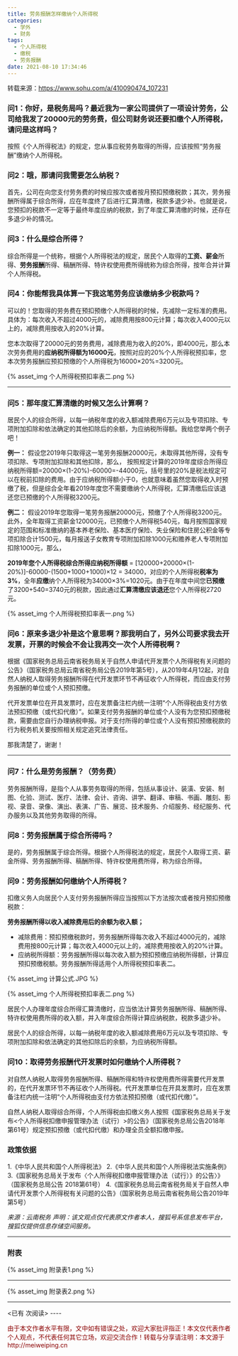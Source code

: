 ```yaml
---
title: 劳务报酬怎样缴纳个人所得税
categories:
  - 学外
  - 财务
tags:
  - 个人所得税
  - 缴税
  - 劳务报酬
date: 2021-08-10 17:34:46
---
```


转载来源：https://www.sohu.com/a/410090474_107231

### 问1：你好，是税务局吗？最近我为一家公司提供了一项设计劳务，公司给我发了20000元的劳务费，但公司财务说还要扣缴个人所得税，请问是这样吗？
按照《个人所得税法》的规定，您从事应税劳务取得的所得，应该按照“劳务报酬”缴纳个人所得税。

### 问2：哦，那请问我需要怎么纳税？
首先，公司在向您支付劳务费的时候应按次或者按月预扣预缴税款；其次，劳务报酬所得属于综合所得，应在年度终了后进行汇算清缴，税款多退少补。也就是说，您预扣的税款不一定等于最终年度应纳的税款，到了年度汇算清缴的时候，还存在多退少补的情况。

### 问3：什么是综合所得？
综合所得是一个统称，根据个人所得税法的规定，居民个人取得的**工资、薪金**所得、**劳务报酬**所得、稿酬所得、特许权使用费所得统称为综合所得，按年合并计算个人所得税。

### 问4：你能帮我具体算一下我这笔劳务应该缴纳多少税款吗？
可以的！您取得的劳务费在预扣预缴个人所得税的时候，先减除一定标准的费用。具体为：每次收入不超过4000元的，减除费用按800元计算；每次收入4000元以上的，减除费用按收入的20%计算。

您本次取得了20000元的劳务费用，减除费用为收入的20%，即4000元，那么本次劳务费用的**应纳税所得额为16000元**，按照对应的20%个人所得税预扣率，您本次劳务报酬应预扣预缴的个人所得税为16000×20%=3200元。

{% asset_img 个人所得税预扣率表二.png %} 

----
 
### 问5：那年度汇算清缴的时候又怎么计算啊？
居民个人的综合所得，以每一纳税年度的收入额减除费用6万元以及专项扣除、专项附加扣除和依法确定的其他扣除后的余额，为应纳税所得额。我给您举两个例子吧！

**例一：**
假设您2019年只取得这一笔劳务报酬20000元，未取得其他所得，没有专项扣除、专项附加扣除和其他扣除，那么，
按照规定计算的2019年度综合所得应纳税所得额=20000×(1-20%)-60000=-44000元，括号里的20%是税法规定可以在税前扣除的费用。由于应纳税所得额小于0，也就意味着虽然您取得收入时预缴了税，但是综合全年看2019年度您不需要缴纳个人所得税，汇算清缴后应该退还您已预缴的个人所得税3200元。

**例二：**
假设2019年您取得一笔劳务报酬20000元，预缴了个人所得税3200元。此外，全年取得工资薪金120000元，已预缴个人所得税540元，每月按照国家规定的范围和标准缴纳的基本养老保险、基本医疗保险、失业保险和住房公积金等专项扣除合计1500元，每月报送子女教育专项附加扣除1000元和赡养老人专项附加扣除1000元，那么，

**2019年您个人所得税综合所得应纳税所得额** = \[120000+20000×(1-20%)]-60000-(1500+1000+1000)×12 = 34000，对应的个人所得税**税率为3%**，全年**应缴**纳个人所得税为34000×3%=1020元。由于在年度中间您**已预缴**了3200+540=3740元的税款，因此通过**汇算清缴应该退还**您个人所得税2720元。
 
{% asset_img 个人所得税预扣率表一.png %} 


### 问6：原来多退少补是这个意思啊？那我明白了，另外公司要求我去开发票，开票的时候会不会让我再交一次个人所得税啊？
根据《国家税务总局云南省税务局关于自然人申请代开发票个人所得税有关问题的公告》（国家税务总局云南省税务局公告2019年第5号），从2019年4月12起，对自然人纳税人取得劳务报酬所得在代开发票环节不再征收个人所得税，而应由支付劳务报酬的单位或个人预扣预缴。

代开发票单位在开具发票时，应在发票备注栏内统一注明“个人所得税由支付方依法预扣预缴（或代扣代缴）”。如果支付劳务报酬的单位或个人没有为您预扣预缴税款，需要由您自行办理纳税申报。对于支付所得的单位或个人没有预扣预缴税款的行为税务机关要按照相关规定追究法律责任。

那我清楚了，谢谢！

----

### 问7：什么是劳务报酬？（劳务费）
劳务报酬所得，是指个人从事劳务取得的所得，包括从事设计、装潢、安装、制图、化验、测试、医疗、法律、会计、咨询、讲学、翻译、审稿、书画、雕刻、影视、录音、录像、演出、表演、广告、展览、技术服务、介绍服务、经纪服务、代办服务以及其他劳务取得的所得。

### 问8：劳务报酬属于综合所得吗？
是的，劳务报酬属于综合所得。根据个人所得税法的规定，居民个人取得工资、薪金所得、劳务报酬所得、稿酬所得、特许权使用费所得，称为综合所得。

### 问9：劳务报酬如何缴纳个人所得税？
扣缴义务人向居民个人支付劳务报酬所得应当按照以下方法按次或者按月预扣预缴税款：

**劳务报酬所得以收入减除费用后的余额为收入额；**
- 减除费用：预扣预缴税款时，劳务报酬所得每次收入不超过4000元的，减除费用按800元计算；每次收入4000元以上的，减除费用按收入的20%计算。
- 应纳税所得额：劳务报酬所得以每次收入额为预扣预缴应纳税所得额，计算应预扣预缴税额。劳务报酬所得适用个人所得税预扣率表二。

{% asset_img 计算公式.JPG %} 

{% asset_img 个人所得税预扣率表二.png %} 
 
居民个人办理年度综合所得汇算清缴时，应当依法计算劳务报酬所得、稿酬所得、特许权使用费所得的收入额，并入年度综合所得计算应纳税款，税款多退少补。

居民个人的综合所得，以每一纳税年度的收入额减除费用6万元以及专项扣除、专项附加扣除和依法确定的其他扣除后的余额，为应纳税所得额。

### 问10：取得劳务报酬代开发票时如何缴纳个人所得税？

对自然人纳税人取得劳务报酬所得、稿酬所得和特许权使用费所得需要代开发票的，在代开发票环节不再征收个人所得税。代开发票单位在开具发票时，应在发票备注栏内统一注明“个人所得税由支付方依法预扣预缴（或代扣代缴）”。

自然人纳税人取得综合所得，个人所得税由扣缴义务人按照《国家税务总局关于发布<个人所得税扣缴申报管理办法（试行）>的公告》（国家税务总局公告2018年第61号）规定预扣预缴（或代扣代缴）和办理全员全额扣缴申报。

### 政策依据

1.《中华人民共和国个人所得税法》
2.《中华人民共和国个人所得税法实施条例》
3.《国家税务总局关于发布〈个人所得税扣缴申报管理办法（试行）》的公告〉》（国家税务总局公告 2018第61号）
4.《国家税务总局云南省税务局关于自然人申请代开发票个人所得税有关问题的公告》（国家税务总局云南省税务局公告2019年第5号）

*来源：云南税务*
*声明：该文观点仅代表原文作者本人，搜狐号系信息发布平台，搜狐仅提供信息存储空间服务。*

----

### 附表

{% asset_img 附录表1.png %} 

----

{% asset_img 附录表2.png %} 

----
<span id="busuanzi_container_page_pv">
<已有 <span id="busuanzi_value_page_pv"></span> 次阅读>
</span>
----

<p style="color:darkred"> 由于本文作者水平有限，文中如有错误之处，欢迎大家批评指正！本文仅代表作者个人观点，不代表任何其它立场，欢迎交流合作！转载与分享请注明：本文源于 http://meiweiping.cn </p>
